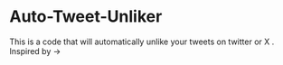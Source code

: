 # Auto-Tweet-Unliker
This is a code that will automatically unlike your tweets on twitter or X . Inspired by -> 
